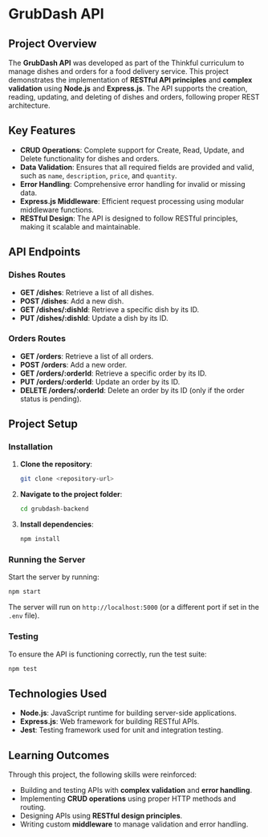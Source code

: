 
# **GrubDash API**

## **Project Overview**
The **GrubDash API** was developed as part of the Thinkful curriculum to manage dishes and orders for a food delivery service. This project demonstrates the implementation of **RESTful API principles** and **complex validation** using **Node.js** and **Express.js**. The API supports the creation, reading, updating, and deleting of dishes and orders, following proper REST architecture.

## **Key Features**
- **CRUD Operations**: Complete support for Create, Read, Update, and Delete functionality for dishes and orders.
- **Data Validation**: Ensures that all required fields are provided and valid, such as `name`, `description`, `price`, and `quantity`.
- **Error Handling**: Comprehensive error handling for invalid or missing data.
- **Express.js Middleware**: Efficient request processing using modular middleware functions.
- **RESTful Design**: The API is designed to follow RESTful principles, making it scalable and maintainable.

## **API Endpoints**

### **Dishes Routes**
- **GET /dishes**: Retrieve a list of all dishes.
- **POST /dishes**: Add a new dish.
- **GET /dishes/:dishId**: Retrieve a specific dish by its ID.
- **PUT /dishes/:dishId**: Update a dish by its ID.

### **Orders Routes**
- **GET /orders**: Retrieve a list of all orders.
- **POST /orders**: Add a new order.
- **GET /orders/:orderId**: Retrieve a specific order by its ID.
- **PUT /orders/:orderId**: Update an order by its ID.
- **DELETE /orders/:orderId**: Delete an order by its ID (only if the order status is pending).

## **Project Setup**

### **Installation**
1. **Clone the repository**:
   ```bash
   git clone <repository-url>
   ```
2. **Navigate to the project folder**:
   ```bash
   cd grubdash-backend
   ```
3. **Install dependencies**:
   ```bash
   npm install
   ```

### **Running the Server**
Start the server by running:
```bash
npm start
```

The server will run on `http://localhost:5000` (or a different port if set in the `.env` file).

### **Testing**
To ensure the API is functioning correctly, run the test suite:
```bash
npm test
```

## **Technologies Used**
- **Node.js**: JavaScript runtime for building server-side applications.
- **Express.js**: Web framework for building RESTful APIs.
- **Jest**: Testing framework used for unit and integration testing.

## **Learning Outcomes**
Through this project, the following skills were reinforced:
- Building and testing APIs with **complex validation** and **error handling**.
- Implementing **CRUD operations** using proper HTTP methods and routing.
- Designing APIs using **RESTful design principles**.
- Writing custom **middleware** to manage validation and error handling.

